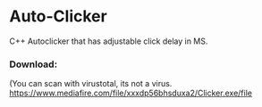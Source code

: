 # Auto-Clicker
C++ Autoclicker that has adjustable click delay in MS.

### Download:
(You can scan with virustotal, its not a virus.
https://www.mediafire.com/file/xxxdp56bhsduxa2/Clicker.exe/file
